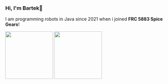 ### Hi, I'm Bartek👋
I am programming robots in Java since 2021 when i joined **FRC 5883 Spice Gears**!

<img height=150 align="center" src=
  "https://github-readme-stats.vercel.app/api?username=bartekdylewski&hide=stars,issues&show=reviews,prs_merged,prs_merged_percentage&include_all_commits=true&hide_rank=true&show_icons=true&bg_color=0000066f&hide_border=true&theme=midnight-purple#gh-dark-mode-only"
  />
<img height=150 align="center" src=
  "https://github-readme-stats.vercel.app/api/top-langs/?username=bartekdylewski&layout=compact&bg_color=0000066f&hide_border=true&theme=midnight-purple#gh-dark-mode-only"
  />


<!--
theme 
&bg_color=0000066f&hide_border=true&theme=midnight-purple#gh-dark-mode-only
&theme=graywhite#gh-light-mode-only


**bartekdylewski/bartekdylewski** is a ✨ _special_ ✨ repository because its `README.md` (this file) appears on your GitHub profile.

Here are some ideas to get you started:

- 🔭 I’m currently working on ...
- 🌱 I’m currently learning ...
- 👯 I’m looking to collaborate on ...
- 🤔 I’m looking for help with ...
- 💬 Ask me about ...
- 📫 How to reach me: ...
- 😄 Pronouns: ...
- ⚡ Fun fact: ...
-->
